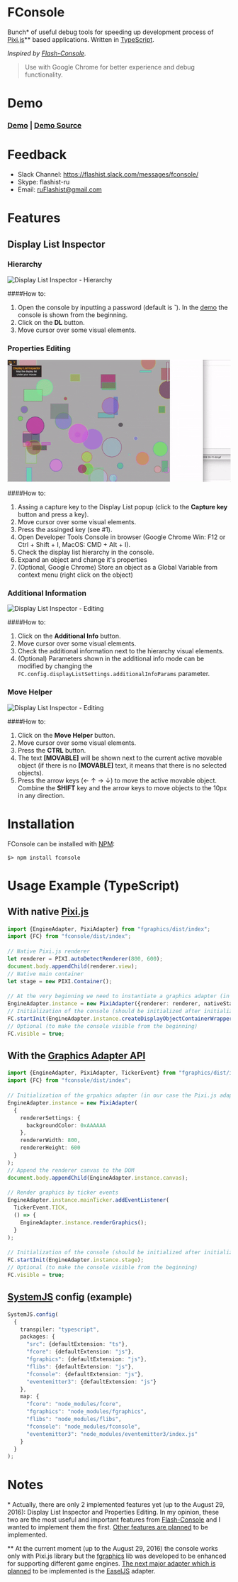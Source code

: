 # FConsole
Bunch* of useful debug tools for speeding up development process of [Pixi.js](https://github.com/pixijs/pixi.js)** based applications. Written in [TypeScript](https://github.com/Microsoft/TypeScript).

*Inspired by [Flash-Console](https://github.com/junkbyte/flash-console).*

> Use with Google Chrome for better experience and debug functionality.

# Demo
### **[Demo](https://flashist.github.io/fexamples/) | [Demo Source](https://github.com/flashist/fexamples)**

# Feedback
- Slack Channel: https://flashist.slack.com/messages/fconsole/
- Skype: flashist-ru
- Email: ruFlashist@gmail.com

# Features

## Display List Inspector

### Hierarchy
![Display List Inspector - Hierarchy](https://github.com/flashist/flashist.github.io/blob/master/fexamples/images/demo/display-list-inspector_hierarchy.gif?raw=true)

####How to:
1. Open the console by inputting a password (default is **`**). In the [demo](https://flashist.github.io/fexamples/) the console is shown from the beginning.
2. Click on the **DL** button.
3. Move cursor over some visual elements.

### Properties Editing
![Display List Inspector - Editing](https://github.com/flashist/flashist.github.io/blob/master/fexamples/images/demo/display-list-inspector_editing.gif?raw=true)

####How to:
1. Assing a capture key to the Display List popup (click to the **Capture key** button and press a key).
2. Move cursor over some visual elements.
3. Press the assinged key (see #1).
4. Open Developer Tools Console in browser (Google Chrome Win: F12 or Ctrl + Shift + I, MacOS: CMD + Alt + I).
5. Check the display list hierarchy in the console.
6. Expand an object and change it's properties
7. (Optional, Google Chrome) Store an object as a Global Variable from context menu (right click on the object)

### Additional Information
![Display List Inspector - Editing](https://github.com/flashist/flashist.github.io/blob/master/fexamples/images/demo/display-list-inspector_additional-info.gif?raw=true)

####How to:
1. Click on the **Additional Info** button.
2. Move cursor over some visual elements.
3. Check the additional information next to the hierarchy visual elements.
4. (Optional) Parameters shown in the additional info mode can be modified by changing the `FC.config.displayListSettings.additionalInfoParams` parameter.

### Move Helper
![Display List Inspector - Editing](https://github.com/flashist/flashist.github.io/blob/master/fexamples/images/demo/display-list-inspector_move-helper?raw=true)

####How to:
1. Click on the **Move Helper** button.
2. Move cursor over some visual elements.
3. Press the **CTRL** button.
4. The text **[MOVABLE]** will be shown next to the current active movable object (if there is no **[MOVABLE]** text, it means that there is no selected objects).
5. Press the arrow keys (← ↑ → ↓) to move the active movable object. Combine the **SHIFT** key and the arrow keys to move objects to the 10px in any direction.
 
# Installation

FConsole can be installed with [NPM](https://docs.npmjs.com/getting-started/what-is-npm):

```
$> npm install fconsole
```

# Usage Example (TypeScript)

## With native [Pixi.js](https://github.com/pixijs/pixi.js)
```TypeScript
import {EngineAdapter, PixiAdapter} from "fgraphics/dist/index";
import {FC} from "fconsole/dist/index";

// Native Pixi.js renderer
let renderer = PIXI.autoDetectRenderer(800, 600);
document.body.appendChild(renderer.view);
// Native main container
let stage = new PIXI.Container();

// At the very beginning we need to instantiate a graphics adapter (in our case the Pixi.js adapter).
EngineAdapter.instance = new PixiAdapter({renderer: renderer, nativeStage: stage});
// Initialization of the console (should be initialized after initialization of the adapter)
FC.startInit(EngineAdapter.instance.createDisplayObjectContainerWrapper(stage));
// Optional (to make the console visible from the beginning)
FC.visible = true;
```

## With the [Graphics Adapter API](https://github.com/flashist/fgraphics)
```TypeScript
import {EngineAdapter, PixiAdapter, TickerEvent} from "fgraphics/dist/index";
import {FC} from "fconsole/dist/index";

// Initialization of the grpahics adapter (in our case the Pixi.js adapter)
EngineAdapter.instance = new PixiAdapter(
  {
    rendererSettings: {
      backgroundColor: 0xAAAAAA
    },
    rendererWidth: 800,
    rendererHeight: 600
  }
);
// Append the renderer canvas to the DOM
document.body.appendChild(EngineAdapter.instance.canvas);

// Render graphics by ticker events
EngineAdapter.instance.mainTicker.addEventListener(
  TickerEvent.TICK,
  () => {
    EngineAdapter.instance.renderGraphics();
  }
);

// Initialization of the console (should be initialized after initialization of the adapter)
FC.startInit(EngineAdapter.instance.stage);
// Optional (to make the console visible from the beginning)
FC.visible = true;
```

## [SystemJS](https://github.com/systemjs/systemjs) config (example)
```TypeScript
SystemJS.config(
  {
    transpiler: "typescript",
    packages: {
      "src": {defaultExtension: "ts"},
      "fcore": {defaultExtension: "js"},
      "fgraphics": {defaultExtension: "js"},
      "flibs": {defaultExtension: "js"},
      "fconsole": {defaultExtension: "js"},
      "eventemitter3": {defaultExtension: "js"}
    },
    map: {
      "fcore": "node_modules/fcore",
      "fgraphics": "node_modules/fgraphics",
      "flibs": "node_modules/flibs",
      "fconsole": "node_modules/fconsole",
      "eventemitter3": "node_modules/eventemitter3/index.js"
    }
  }
);
```

# Notes
\* Actually, there are only 2 implemented features yet (up to the August 29, 2016): Display List Inspector and Properties Editing. In my opinion, these two are the most useful and important features from [Flash-Console](https://github.com/junkbyte/flash-console) and I wanted to implement them the first. [Other features are planned](https://github.com/flashist/fconsole/issues?q=is%3Aissue+is%3Aopen+label%3Aenhancement) to be implemented.

\*\* At the current moment (up to the August 29, 2016) the console works only with Pixi.js library but the [fgraphics](https://github.com/flashist/fgraphics) lib was developed to be enhanced for supporting different game engines. [The next major adapter which is planned](https://github.com/flashist/fconsole/issues/4) to be implemented is the [EaselJS](https://github.com/CreateJS/EaselJS) adapter.
